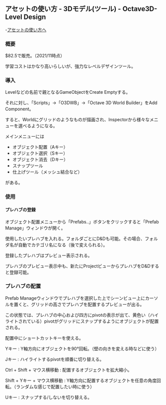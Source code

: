 ## アセットの使い方 - 3Dモデル(ツール) - Octave3D-Level Design

-[アセットの使い方へ](./../)

### 概要

\$82.5で販売。（2021/11時点）

学習コストはかなり高いらしいが、強力なレベルデザインツール。

### 導入

Levelなどの名前で親となるGameObjectをCreate Emptyする。

それに対し、「Scripts」→「O3DWB」→「Octave 3D World Builder」をAdd Component。

すると、Worldにグリッドのようなものが描画され、Inspectorから様々なメニューを選べるようになる。

メインメニューには

- オブジェクト配置（Aキー）
- オブジェクト選択（Sキー）
- オブジェクト消去（Dキー）
- スナップツール
- 仕上げツール（メッシュ結合など）

がある。

### 使用

#### プレハブの登録

オブジェクト配置メニューから「Prefabs..」ボタンをクリックすると「Prefab Manage」ウィンドウが開く。

使用したいプレハブを入れる。フォルダごとにD\&Dも可能。その場合、フォルダ名が自動でカテゴリ名になる（後で変えられる）。

登録したプレハブはプレビュー表示される。

プレハブのプレビュー表示中も、新たにProjectビューからプレハブをD\&Dすると登録可能。

### プレハブの配置

Prefab Manageウィンドウでプレハブを選択した上でシーンビュー上にカーソルを置くと、グリッドの高さでプレハブを配置するプレビューが出る。

この状態では、プレハブの中心および四方にpivotの表示が出て、黄色い（ハイライトされている）pivotがグリッドにスナップするようにオブジェクトが配置される。

配置中にショートカットキーを使える。

Yキー
: Y軸方向にオブジェクトを90°回転。（壁の向きを変える時などに使う）

Jキー
: ハイライトするpivotを順番に切り替える。

Ctrl \+ Shift \+ マウス横移動
: 配置するオブジェクトを拡大縮小。

Shift \+ Yキー \+ マウス横移動
: Y軸方向に配置するオブジェクトを任意の角度回転。（ランダムな感じで配置したい時に使う）

Uキー
: スナップする\/しないを切り替える。









